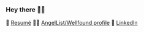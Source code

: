 ### Hey there 👋🏻

📄 [Resumé](https://read.cv/diego)
👼🏻 [AngelList/Wellfound profile](https://angel.co/u/diego-novaes)
🔗 [LinkedIn](https://www.linkedin.com/in/diegonovaes)

<!--
**dsnovaes/dsnovaes** is a ✨ _special_ ✨ repository because its `README.md` (this file) appears on your GitHub profile.

Here are some ideas to get you started:

- 🔭 I’m currently working on ...
- 🌱 I’m currently learning ...
- 👯 I’m looking to collaborate on ...
- 🤔 I’m looking for help with ...
- 💬 Ask me about ...
- 📫 How to reach me: ...
- 😄 Pronouns: ...
- ⚡ Fun fact: ...
-->
